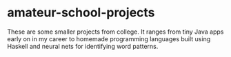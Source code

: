# amateur-school-projects
These are some smaller projects from college. It ranges from tiny Java apps early on in my career to homemade programming languages built using Haskell and neural nets for identifying word patterns.
